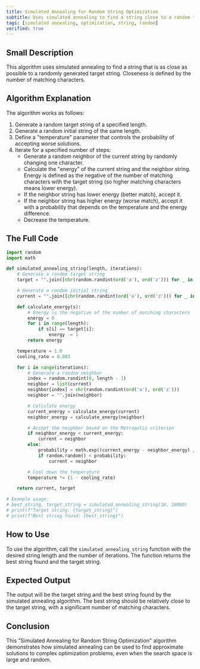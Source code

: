 ```yaml
---
title: Simulated Annealing for Random String Optimization
subtitle: Uses simulated annealing to find a string close to a random target.
tags: [simulated annealing, optimization, string, random]
verified: true
---
```


## Small Description

This algorithm uses simulated annealing to find a string that is as close as possible to a randomly generated target string. Closeness is defined by the number of matching characters.

## Algorithm Explanation

The algorithm works as follows:

1.  Generate a random target string of a specified length.
2.  Generate a random initial string of the same length.
3.  Define a "temperature" parameter that controls the probability of accepting worse solutions.
4.  Iterate for a specified number of steps:
    *   Generate a random neighbor of the current string by randomly changing one character.
    *   Calculate the "energy" of the current string and the neighbor string. Energy is defined as the negative of the number of matching characters with the target string (so higher matching characters means lower energy).
    *   If the neighbor string has lower energy (better match), accept it.
    *   If the neighbor string has higher energy (worse match), accept it with a probability that depends on the temperature and the energy difference.
    *   Decrease the temperature.

## The Full Code

```python
import random
import math

def simulated_annealing_string(length, iterations):
    # Generate a random target string
    target = "".join([chr(random.randint(ord('a'), ord('z'))) for _ in range(length)])

    # Generate a random initial string
    current = "".join([chr(random.randint(ord('a'), ord('z'))) for _ in range(length)])

    def calculate_energy(s):
        # Energy is the negative of the number of matching characters
        energy = 0
        for i in range(length):
            if s[i] == target[i]:
                energy -= 1
        return energy

    temperature = 1.0
    cooling_rate = 0.003

    for i in range(iterations):
        # Generate a random neighbor
        index = random.randint(0, length - 1)
        neighbor = list(current)
        neighbor[index] = chr(random.randint(ord('a'), ord('z')))
        neighbor = "".join(neighbor)

        # Calculate energy
        current_energy = calculate_energy(current)
        neighbor_energy = calculate_energy(neighbor)

        # Accept the neighbor based on the Metropolis criterion
        if neighbor_energy < current_energy:
            current = neighbor
        else:
            probability = math.exp((current_energy - neighbor_energy) / temperature)
            if random.random() < probability:
                current = neighbor

        # Cool down the temperature
        temperature *= (1 - cooling_rate)

    return current, target

# Example usage:
# best_string, target_string = simulated_annealing_string(10, 10000)
# print(f"Target string: {target_string}")
# print(f"Best string found: {best_string}")
```

## How to Use

To use the algorithm, call the `simulated_annealing_string` function with the desired string length and the number of iterations. The function returns the best string found and the target string.

## Expected Output

The output will be the target string and the best string found by the simulated annealing algorithm. The best string should be relatively close to the target string, with a significant number of matching characters.

## Conclusion

This "Simulated Annealing for Random String Optimization" algorithm demonstrates how simulated annealing can be used to find approximate solutions to complex optimization problems, even when the search space is large and random.
